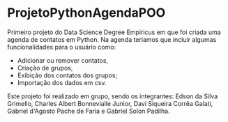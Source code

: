 # ProjetoPythonAgendaPOO
Primeiro projeto do Data Science Degree Empiricus em que foi criada uma agenda de contatos em Python.
Na agenda teríamos que incluir algumas funcionalidades para o usuário como:
- Adicionar ou remover contatos, 
- Criação de grupos, 
- Exibição dos contatos dos grupos;
- Importação dos dados em csv.


Este projeto foi realizado em grupo, sendo os integrantes: Edson da Silva Grimello, Charles Albert Bonnevialle Junior, Davi Siqueira Corrêa Galati, Gabriel d'Agosto Pache de Faria e Gabriel Solon Padilha.
